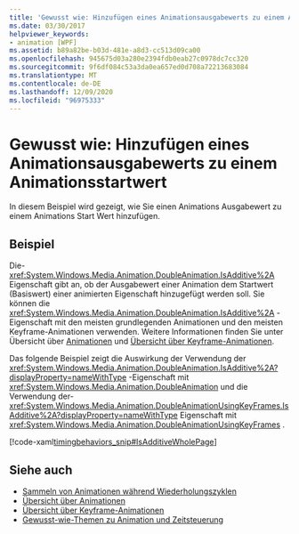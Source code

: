 ```yaml
---
title: 'Gewusst wie: Hinzufügen eines Animationsausgabewerts zu einem Animationsstartwert'
ms.date: 03/30/2017
helpviewer_keywords:
- animation [WPF]
ms.assetid: b89a82be-b03d-481e-a8d3-cc513d09ca00
ms.openlocfilehash: 945675d03a280e2394fdb0eab27c0978dc7cc320
ms.sourcegitcommit: 9f6df084c53a3da0ea657ed0d708a72213683084
ms.translationtype: MT
ms.contentlocale: de-DE
ms.lasthandoff: 12/09/2020
ms.locfileid: "96975333"
---
```

# <a name="how-to-add-an-animation-output-value-to-an-animation-starting-value"></a>Gewusst wie: Hinzufügen eines Animationsausgabewerts zu einem Animationsstartwert
In diesem Beispiel wird gezeigt, wie Sie einen Animations Ausgabewert zu einem Animations Start Wert hinzufügen.  
  
## <a name="example"></a>Beispiel  
 Die- <xref:System.Windows.Media.Animation.DoubleAnimation.IsAdditive%2A> Eigenschaft gibt an, ob der Ausgabewert einer Animation dem Startwert (Basiswert) einer animierten Eigenschaft hinzugefügt werden soll. Sie können die <xref:System.Windows.Media.Animation.DoubleAnimation.IsAdditive%2A> -Eigenschaft mit den meisten grundlegenden Animationen und den meisten Keyframe-Animationen verwenden. Weitere Informationen finden Sie unter Übersicht über [Animationen](animation-overview.md) und [Übersicht über Keyframe-Animationen](key-frame-animations-overview.md).  
  
 Das folgende Beispiel zeigt die Auswirkung der Verwendung der <xref:System.Windows.Media.Animation.DoubleAnimation.IsAdditive%2A?displayProperty=nameWithType> -Eigenschaft mit <xref:System.Windows.Media.Animation.DoubleAnimation> und die Verwendung der- <xref:System.Windows.Media.Animation.DoubleAnimationUsingKeyFrames.IsAdditive%2A?displayProperty=nameWithType> Eigenschaft mit <xref:System.Windows.Media.Animation.DoubleAnimationUsingKeyFrames> .  
  
 [!code-xaml[timingbehaviors_snip#IsAdditiveWholePage](~/samples/snippets/csharp/VS_Snippets_Wpf/timingbehaviors_snip/CSharp/IsAdditiveExample.xaml#isadditivewholepage)]  
  
## <a name="see-also"></a>Siehe auch

- [Sammeln von Animationen während Wiederholungszyklen](how-to-accumulate-animation-values-during-repeat-cycles.md)
- [Übersicht über Animationen](animation-overview.md)
- [Übersicht über Keyframe-Animationen](key-frame-animations-overview.md)
- [Gewusst-wie-Themen zu Animation und Zeitsteuerung](animation-and-timing-how-to-topics.md)
